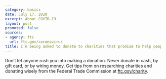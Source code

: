```yaml
---
category: basics
date: July 17, 2020
excerpt: About COVID-19
layout: post
promoted: false
sources:
- agency: ftc
  url: ftc.gov/coronavirus
title: I’m being asked to donate to charities that promise to help people affected by COVID-19. How can I check out these organizations?
---
```


Don’t let anyone rush you into making a donation. Never donate in cash, by gift card, or by wiring money. Get tips from on researching charities and donating wisely from the Federal Trade Commission at [ftc.gov/charity](https://www.consumer.ftc.gov/features/how-donate-wisely-and-avoid-charity-scams).